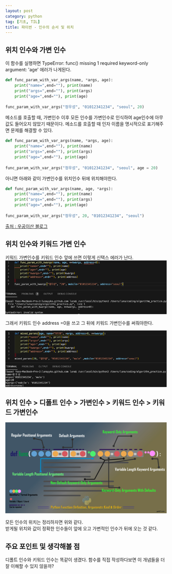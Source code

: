 ```yaml
---
layout: post
category: python
tag: [기초, TIL]
title: 파이썬 - 인수의 순서 및 위치
---
```


## 위치 인수와 가변 인수

이 함수를 실행하면 TypeError: func() missing 1 required keyword-only argument: 'age' 에러가 나게된다.

```python
def func_param_with_var_args(name, *args, age):
    print("name=",end=""), print(name)
    print("args=",end=""), print(args)
    print("age=",end=""), print(age)
 
func_param_with_var_args("정우성", "01012341234", "seoul", 20)
```

메소드를 호출할 때, 가변인수 이후 모든 인수를 가변인수로 인식하여 age인수에 아무 값도 들어오지 않았기 때문이다. 메소드를 호출할 때 인자 이름을 명시적으로 표기해주면 문제를 해결할 수 있다. 

```python
def func_param_with_var_args(name, *args, age):
    print("name=",end=""), print(name)
    print("args=",end=""), print(args)
    print("age=",end=""), print(age)
 
func_param_with_var_args("정우성", "01012341234", "seoul", age = 20)
```
아니면 아래와 같이 가변인수를 위치인수 뒤에 위치해야한다.

```python
def func_param_with_var_args(name, age, *args):
    print("name=",end=""), print(name)
    print("args=",end=""), print(args)
    print("age=",end=""), print(age)
 
func_param_with_var_args("정우성", 20, "01012341234", "seoul")
```

[출처 : 우공이산 블로그](https://hyun0k.tistory.com/entry/TIL-10-Function-Parameters)


## 위치 인수와 키워드 가변 인수

키워드 가변인수를 키워드 인수 앞에 쓰면 이렇게 신택스 에러가 난다.
![키워드 가변 인수의 위치 에러](/public/img/kwargs-error.png)

그래서 키워드 인수 address =0을 쓰고 그 뒤에 키워드 가변인수를 써줘야한다.

![인수의 올바를 위치 예시](/public/img/args-order.png)


## 위치 인수 > 디폴트 인수 > 가변인수 > 키워드 인수 > 키워드 가변인수

![인수의 위치와 순서](/public/img/python-function-definition-arguments-kind-and-order.jpeg)
 
모든 인수의 위치는 정리하자면 위와 같다.   
받게될 위치와 값이 정확한 인수들이 앞에 오고 가변적인 인수가 뒤에 오는 것 같다.

## 주요 포인트 및 생각해볼 점

디폴트 인수와 키워드 인수는 똑같이 생겼다. 
함수를 직접 작성하다보면 이 개념들을 더 잘 이해할 수 있지 않을까?

